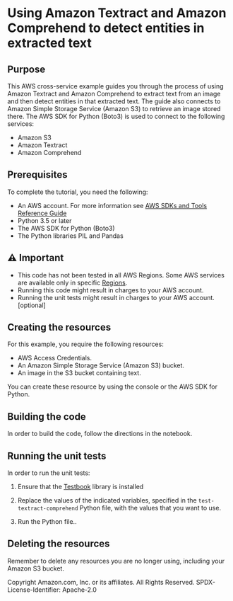 # Using Amazon Textract and Amazon Comprehend to detect entities in extracted text

## Purpose

This AWS cross-service example guides you through the process of using Amazon Textract and Amazon Comprehend to extract text from an image and then detect entities in that extracted text. The guide also connects to Amazon Simple Storage Service (Amazon S3) to retrieve an image stored there. The AWS SDK for Python (Boto3) is used to connect to the following services:

* Amazon S3
* Amazon Textract
* Amazon Comprehend

## Prerequisites

To complete the tutorial, you need the following:

* An AWS account. For more information see [AWS SDKs and Tools Reference Guide](https://docs.aws.amazon.com/sdkref/latest/guide/overview.html)
* Python 3.5 or later
* The AWS SDK for Python (Boto3)
* The Python libraries PIL and Pandas

## ⚠️ Important

- This code has not been tested in all AWS Regions. Some AWS services are available only in specific [Regions](https://aws.amazon.com/about-aws/global-infrastructure/regional-product-services).
- Running this code might result in charges to your AWS account. 
- Running the unit tests might result in charges to your AWS account. [optional]

## Creating the resources

For this example, you require the following resources:

* AWS Access Credentials.
* An Amazon Simple Storage Service (Amazon S3) bucket.
* An image in the S3 bucket containing text.

You can create these resource by using the console or the AWS SDK for Python.

## Building the code

In order to build the code, follow the directions in the notebook.

## Running the unit tests

In order to run the unit tests:

1) Ensure that the [Testbook](https://testbook.readthedocs.io/en/latest/) library is installed 

2. Replace the values of the indicated variables, specified in the `test-textract-comprehend` Python file, with the values that you want to use.

3. Run the Python file..

## Deleting the resources

Remember to delete any resources you are no longer using, including your Amazon S3 bucket.

Copyright Amazon.com, Inc. or its affiliates. All Rights Reserved.
SPDX-License-Identifier: Apache-2.0